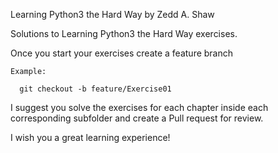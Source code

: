 Learning Python3 the Hard Way by Zedd A. Shaw 

Solutions to Learning Python3 the Hard Way exercises.

Once you start your exercises create a feature branch

```
Example:

  git checkout -b feature/Exercise01

```
I suggest you solve the exercises for each chapter inside each corresponding subfolder and create a Pull request for review.

I wish you a great learning experience!